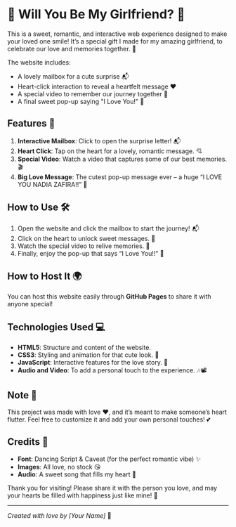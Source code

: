 # 💌 Will You Be My Girlfriend? 💖

This is a sweet, romantic, and interactive web experience designed to make your loved one smile! It’s a special gift I made for my amazing girlfriend, to celebrate our love and memories together. 🎉

The website includes:
- A lovely mailbox for a cute surprise 📬
- Heart-click interaction to reveal a heartfelt message ❤️
- A special video to remember our journey together 🎥
- A final sweet pop-up saying "I Love You!" 💖

## Features 🌸
1. **Interactive Mailbox**: Click to open the surprise letter! 📬
2. **Heart Click**: Tap on the heart for a lovely, romantic message. 💘
3. **Special Video**: Watch a video that captures some of our best memories. 🎬
4. **Big Love Message**: The cutest pop-up message ever – a huge “I LOVE YOU NADIA ZAFIRA!!” 💖

## How to Use 🛠
1. Open the website and click the mailbox to start the journey! 📬
2. Click on the heart to unlock sweet messages. 💖
3. Watch the special video to relive memories. 🎥
4. Finally, enjoy the pop-up that says “I Love You!!” 🥰

## How to Host It 🌍
You can host this website easily through **GitHub Pages** to share it with anyone special!

## Technologies Used 💻
- **HTML5**: Structure and content of the website.
- **CSS3**: Styling and animation for that cute look. 💅
- **JavaScript**: Interactive features for the love story. 💖
- **Audio and Video**: To add a personal touch to the experience. 🎶📽️

## Note 📝
This project was made with love ❤️, and it’s meant to make someone’s heart flutter. Feel free to customize it and add your own personal touches! 💕

## Credits 🌟
- **Font**: Dancing Script & Caveat (for the perfect romantic vibe) ✨
- **Images**: All love, no stock 😘
- **Audio**: A sweet song that fills my heart 💖

Thank you for visiting! Please share it with the person you love, and may your hearts be filled with happiness just like mine! 🥰

---

*Created with love by [Your Name]* 💖
